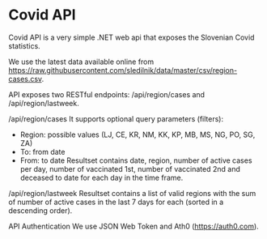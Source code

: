 # Covid API

Covid API is a very simple .NET web api that exposes the Slovenian Covid statistics.

We use the latest data available online from https://raw.githubusercontent.com/sledilnik/data/master/csv/region-cases.csv.


API exposes two RESTful endpoints: /api/region/cases and /api/region/lastweek.

/api/region/cases
It supports optional query parameters (filters):
  - Region: possible values (LJ, CE, KR, NM, KK, KP, MB, MS, NG, PO, SG, ZA)
  - To: from date
  - From: to date
Resultset contains date, region, number of active cases per day, number of vaccinated 1st, number of vaccinated 2nd and deceased to date for each day in the time frame.

/api/region/lastweek
Resultset contains a list of valid regions with the sum of number of active cases in the last 7 days for each (sorted in a descending order). 


API Authentication
We use JSON Web Token and Ath0 (https://auth0.com).

